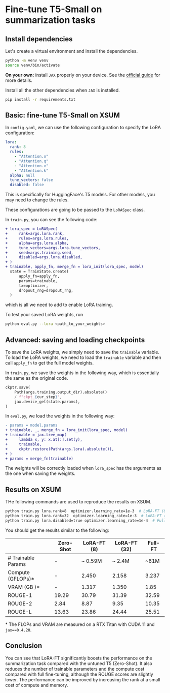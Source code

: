 # Fine-tune T5-Small on summarization tasks

## Install dependencies

Let's create a virtual environment and install the dependencies.

```bash
python -m venv venv
source venv/bin/activate
```

**On your own:** install `JAX` properly on your device. See the [official guide](https://github.com/google/jax#installation) for more details.

Install all the other dependencies when `JAX` is installed.

```bash
pip install -r requirements.txt
```

## Basic: fine-tune T5-Small on XSUM

In `config.yaml`, we can use the following configuration to specify the LoRA configuration:

```yaml
lora:
  rank: 8
  rules:
    - "Attention.o"
    - "Attention.q"
    - "Attention.v"
    - "Attention.k"
  alpha: null
  tune_vectors: false
  disabled: false
```

This is specifically for HuggingFace's T5 models. For other models, you may need to change the rules.

These configurations are going to be passed to the `LoRASpec` class.

In `train.py`, you can see the following code:

```diff
+ lora_spec = LoRASpec(
+     rank=args.lora.rank,
+     rules=args.lora.rules,
+     alpha=args.lora.alpha,
+     tune_vectors=args.lora.tune_vectors,
+     seed=args.training.seed,
+     disabled=args.lora.disabled,
+ )
+ trainable, apply_fn, merge_fn = lora_init(lora_spec, model)
  state = TrainState.create(
      apply_fn=apply_fn,
      params=trainable,
      tx=optimizer,
      dropout_rng=dropout_rng,
  )
```

which is all we need to add to enable LoRA training.

To test your saved LoRA weights, run

```bash
python eval.py --lora <path_to_your_weights>
```

## Advanced: saving and loading checkpoints

To save the LoRA weights, we simply need to save the `trainable` variable. To load the LoRA weights, we need to load the `trainable` variable and then call `apply_fn` to get the full model weights.

In `train.py`, we save the weights in the following way, which is essentially the same as the original code.

```python
ckptr.save(
    Path(args.training.output_dir).absolute()
    / f"ckpt_{cur_step}",
    jax.device_get(state.params),
)
```

In `eval.py`, we load the weights in the following way:

```diff
- params = model.params
+ trainable, _, merge_fn = lora_init(lora_spec, model)
+ trainable = jax.tree_map(
+     lambda x, y: x.at[:].set(y),
+     trainable,
+     ckptr.restore(Path(args.lora).absolute()),
+ )
+ params = merge_fn(trainable)
```

The weights will be correctly loaded when `lora_spec` has the arguments as the one when saving the weights.

## Results on XSUM

THe following commands are used to reproduce the results on XSUM.

```bash
python train.py lora.rank=8  optimizer.learning_rate=1e-3  # LoRA-FT (8)
python train.py lora.rank=32  optimizer.learning_rate=1e-3  # LoRA-FT (32)
python train.py lora.disabled=true optimizer.learning_rate=1e-4  # Full-FT
```

You should get the results similar to the following:

|                    | Zero-Shot | LoRA-FT (8) | LoRA-FT (32) | Full-FT |
| ------------------ | --------- | ----------- | ------------ | ------- |
| # Trainable Params | -         | ~ 0.59M     | ~ 2.4M       | ~61M    |
| Compute (GFLOPs)\* | -         | 2.450       | 2.158        | 3.237   |
| VRAM (GB )\*       | -         | 1.317       | 1.350        | 1.85    |
| ROUGE-1            | 19.29     | 30.79       | 31.39        | 32.59   |
| ROUGE-2            | 2.84      | 8.87        | 9.35         | 10.35   |
| ROUGE-L            | 13.63     | 23.86       | 24.44        | 25.51   |

\* The FLOPs and VRAM are measured on a RTX Titan with CUDA 11 and `jax==0.4.20`.

## Conclusion

You can see that LoRA-FT significantly boosts the performance on the summarization task compared with the untuned T5 (Zero-Shot). It also reduces the number of trainable parameters and the compute cost compared with full fine-tuning, although the ROUGE scores are slightly lower. The performance can be improved by increasing the rank at a small cost of compute and memory.
